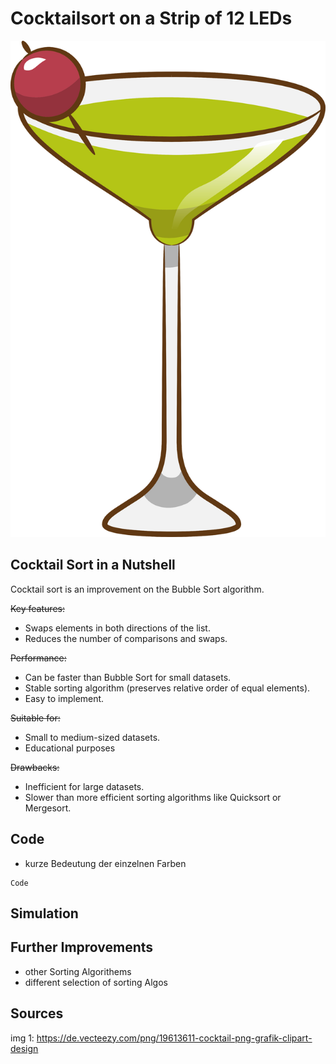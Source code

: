 <!--

author:   
version:  0.1.0
language: EN
narrator: US English Female Female

import: https://raw.githubusercontent.com/liaTemplates/AVR8js/main/README.md
import: https://raw.githubusercontent.com/liascript-templates/plantUML/master/README.md
import: https://github.com/liascript/CodeRunner

-->




# Cocktailsort on a Strip of 12 LEDs

![cocktail](./img/Cocktail.png "img 1")
## Cocktail Sort in a Nutshell

Cocktail sort is an improvement on the Bubble Sort algorithm.

~~Key features:~~

- Swaps elements in both directions of the list.
- Reduces the number of comparisons and swaps.

~~Performance:~~

- Can be faster than Bubble Sort for small datasets.
- Stable sorting algorithm (preserves relative order of equal elements).
- Easy to implement.

~~Suitable for:~~

- Small to medium-sized datasets.
- Educational purposes

~~Drawbacks:~~

- Inefficient for large datasets.
- Slower than more efficient sorting algorithms like Quicksort or Mergesort.


## Code 
- kurze Bedeutung der einzelnen Farben
```
Code 
```
## Simulation

## Further Improvements
- other Sorting Algorithems 
- different selection of sorting Algos

## Sources
img 1: https://de.vecteezy.com/png/19613611-cocktail-png-grafik-clipart-design



